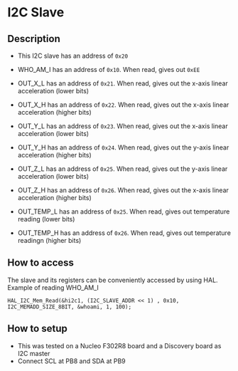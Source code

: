 # I2C Slave

## Description

* This I2C slave has an address of `0x20`

* WHO_AM_I has an address of `0x10`. When read, gives out `0xEE` 
* OUT_X_L has an address of `0x21`. When read, gives out the x-axis linear acceleration (lower bits)
* OUT_X_H has an address of `0x22`. When read, gives out the x-axis linear acceleration (higher bits)
* OUT_Y_L has an address of `0x23`. When read, gives out the x-axis linear acceleration (lower bits)
* OUT_Y_H has an address of `0x24`. When read, gives out the y-axis linear acceleration (higher bits)
* OUT_Z_L has an address of `0x25`. When read, gives out the y-axis linear acceleration (lower bits)
* OUT_Z_H has an address of `0x26`. When read, gives out the x-axis linear acceleration (higher bits)
* OUT_TEMP_L has an address of `0x25`. When read, gives out temperature reading (lower bits)
* OUT_TEMP_H has an address of `0x26`. When read, gives out temperature readingn (higher bits)

## How to access

The slave and its registers can be conveniently accessed by using HAL. Example of reading WHO_AM_I
```
HAL_I2C_Mem_Read(&hi2c1, (I2C_SLAVE_ADDR << 1) , 0x10, I2C_MEMADD_SIZE_8BIT, &whoami, 1, 100);
```

## How to setup
* This was tested on a Nucleo F302R8 board and a Discovery board as I2C master
* Connect SCL at PB8 and SDA at PB9


